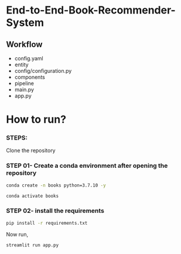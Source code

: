 # End-to-End-Book-Recommender-System

## Workflow

- config.yaml
- entity
- config/configuration.py
- components
- pipeline
- main.py
- app.py


# How to run?
### STEPS:

Clone the repository


### STEP 01- Create a conda environment after opening the repository

```bash
conda create -n books python=3.7.10 -y
```

```bash
conda activate books
```


### STEP 02- install the requirements
```bash
pip install -r requirements.txt
```


Now run,
```bash
streamlit run app.py
```





